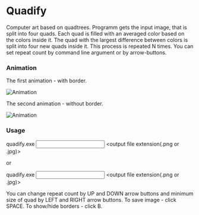 # Quadify

Computer art based on quadtrees.
Programm gets the input image, that is split into four quads. Each quad is filled with an averaged color based on the colors inside it. The quad with the largest difference between colors is split into four new quads inside it. This process is repeated N times. You can set repeat count by command line argument or by arrow-buttons. 

### Animation

The first animation - with border.

![Animation](https://imgur.com/nknqK1t.gif)

The second animation - without border.

![Animation](https://imgur.com/u6WGSjr.gif)

### Usage

  quadify.exe <input file path> <output file extension(.png or .jpg)> <repeat count>
  
  or
  
  quadify.exe <input file path> <output file extension(.png or .jpg)>
  
  You can change repeat count by UP and DOWN arrow buttons and minimum size of quad by LEFT and RIGHT arrow buttons.
  To save image - click SPACE.
  To show/hide borders - click B.
  
